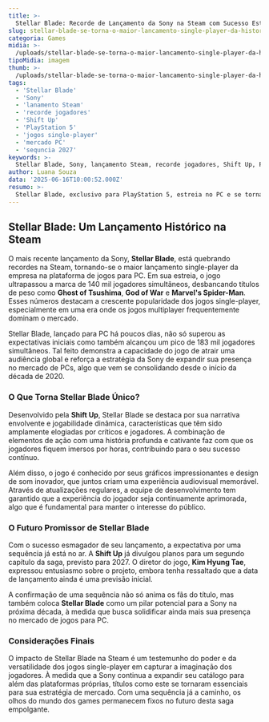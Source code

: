 ```yaml
---
title: >-
  Stellar Blade: Recorde de Lançamento da Sony na Steam com Sucesso Estrondoso
slug: stellar-blade-se-torna-o-maior-lancamento-single-player-da-historia-da-sony-na-steam
categoria: Games
midia: >-
  /uploads/stellar-blade-se-torna-o-maior-lancamento-single-player-da-historia-da-sony-na-steam-thumb.jpg
tipoMidia: imagem
thumb: >-
  /uploads/stellar-blade-se-torna-o-maior-lancamento-single-player-da-historia-da-sony-na-steam-thumb.jpg
tags:
  - 'Stellar Blade'
  - 'Sony'
  - 'lanamento Steam'
  - 'recorde jogadores'
  - 'Shift Up'
  - 'PlayStation 5'
  - 'jogos single-player'
  - 'mercado PC'
  - 'sequncia 2027'
keywords: >-
  Stellar Blade, Sony, lançamento Steam, recorde jogadores, Shift Up, PlayStation 5, jogos single-player, mercado PC, sequência 2027
author: Luana Souza
data: '2025-06-16T10:00:52.000Z'
resumo: >-
  Stellar Blade, exclusivo para PlayStation 5, estreia no PC e se torna o maior lançamento single-player da história da Sony na Steam. O jogo atingiu impressionantes 183 mil jogadores simultâneos em poucos dias.
---
```


## Stellar Blade: Um Lançamento Histórico na Steam

O mais recente lançamento da Sony, **Stellar Blade**, está quebrando recordes na Steam, tornando-se o maior lançamento single-player da empresa na plataforma de jogos para PC. Em sua estreia, o jogo ultrapassou a marca de 140 mil jogadores simultâneos, desbancando títulos de peso como **Ghost of Tsushima**, **God of War** e **Marvel's Spider-Man**. Esses números destacam a crescente popularidade dos jogos single-player, especialmente em uma era onde os jogos multiplayer frequentemente dominam o mercado.

Stellar Blade, lançado para PC há poucos dias, não só superou as expectativas iniciais como também alcançou um pico de 183 mil jogadores simultâneos. Tal feito demonstra a capacidade do jogo de atrair uma audiência global e reforça a estratégia da Sony de expandir sua presença no mercado de PCs, algo que vem se consolidando desde o início da década de 2020.

### O Que Torna Stellar Blade Único?

Desenvolvido pela **Shift Up**, Stellar Blade se destaca por sua narrativa envolvente e jogabilidade dinâmica, características que têm sido amplamente elogiadas por críticos e jogadores. A combinação de elementos de ação com uma história profunda e cativante faz com que os jogadores fiquem imersos por horas, contribuindo para o seu sucesso contínuo.

Além disso, o jogo é conhecido por seus gráficos impressionantes e design de som inovador, que juntos criam uma experiência audiovisual memorável. Através de atualizações regulares, a equipe de desenvolvimento tem garantido que a experiência do jogador seja continuamente aprimorada, algo que é fundamental para manter o interesse do público.

### O Futuro Promissor de Stellar Blade

Com o sucesso esmagador de seu lançamento, a expectativa por uma sequência já está no ar. A **Shift Up** já divulgou planos para um segundo capítulo da saga, previsto para 2027. O diretor do jogo, **Kim Hyung Tae**, expressou entusiasmo sobre o projeto, embora tenha ressaltado que a data de lançamento ainda é uma previsão inicial.

A confirmação de uma sequência não só anima os fãs do título, mas também coloca **Stellar Blade** como um pilar potencial para a Sony na próxima década, à medida que busca solidificar ainda mais sua presença no mercado de jogos para PC.

### Considerações Finais

O impacto de Stellar Blade na Steam é um testemunho do poder e da versatilidade dos jogos single-player em capturar a imaginação dos jogadores. À medida que a Sony continua a expandir seu catálogo para além das plataformas próprias, títulos como este se tornaram essenciais para sua estratégia de mercado. Com uma sequência já a caminho, os olhos do mundo dos games permanecem fixos no futuro desta saga empolgante.
